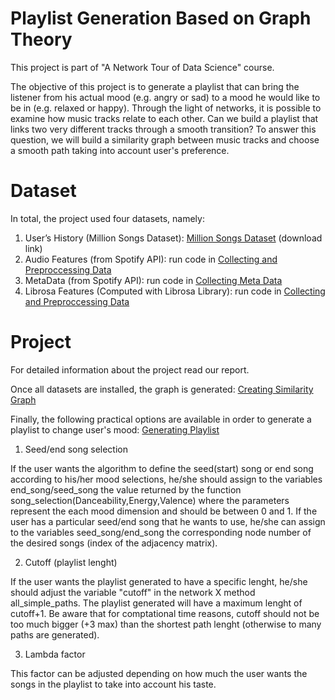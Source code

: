 # Playlist Generation Based on Graph Theory

This project is part of "A Network Tour of Data Science" course.

The objective of this project is to generate a playlist that can bring the listener from his actual mood (e.g. angry or sad) to a mood he would like to be in (e.g. relaxed or happy). Through the light of networks, it is possible to examine how music tracks relate to each other. Can we build a playlist that links two very different tracks through a smooth transition? To answer this question, we will build a similarity graph between music tracks and choose a smooth path taking into account user's preference.

# Dataset
In total, the project used four datasets, namely:

1. User’s History (Million Songs Dataset): [Million Songs Dataset](https://labrosa.ee.columbia.edu/millionsong/tasteprofile) (download link)
2. Audio Features (from Spotify API): run code in [Collecting and Preproccessing Data](https://github.com/rezaho/NetworkTour-of-DataScience/blob/master/Collecting_and_Preproccessing_Data.ipynb)
3. MetaData (from Spotify API): run code in [Collecting Meta Data](https://github.com/rezaho/NetworkTour-of-DataScience/blob/master/Collecting_Meta_Data.ipynb)
4. Librosa Features (Computed with Librosa Library): run code in [Collecting and Preproccessing Data](https://github.com/rezaho/NetworkTour-of-DataScience/blob/master/Collecting_and_Preproccessing_Data.ipynb)

# Project
For detailed information about the project read our report.

Once all datasets are installed, the graph is generated:
[Creating Similarity Graph](https://github.com/rezaho/NetworkTour-of-DataScience/blob/master/Creating_Similarity_Networks.ipynb)

Finally, the following practical options are available in order to generate a playlist to change user's mood:
[Generating Playlist](https://github.com/rezaho/NetworkTour-of-DataScience/blob/master/Generating_Playlists.ipynb)

1. Seed/end song selection

If the user wants the algorithm to define the seed(start) song or end song according to his/her mood selections, he/she should assign to the variables end_song/seed_song the value returned by the function song_selection(Danceability,Energy,Valence) where the parameters represent the each mood dimension and should be between 0 and 1. 
If the user has a particular seed/end song that he wants to use, he/she can assign to the variables seed_song/end_song the corresponding node number of the desired songs (index of the adjacency matrix). 

2. Cutoff (playlist lenght)

If the user wants the playlist generated to have a specific lenght, he/she should adjust the variable "cutoff" in the network X method all_simple_paths. The playlist generated will have a maximum lenght of cutoff+1. Be aware that for comptational time reasons, cutoff should not be too much bigger (+3 max) than the shortest path lenght (otherwise to many paths are generated). 

3. Lambda factor

This factor can be adjusted depending on how much the user wants the songs in the playlist to take into account his taste. 


